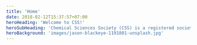 ```yaml
---
title: 'Home'
date: 2018-02-12T15:37:57+07:00
heroHeading: 'Welcome to CSS!'
heroSubHeading: 'Chemical Sciences Society (CSS) is a registered society in NUS. We help the Department of Chemistry organise events for Chemistry undergraduates.' 
heroBackground: 'images/jason-blackeye-1191801-unsplash.jpg'
---
```

